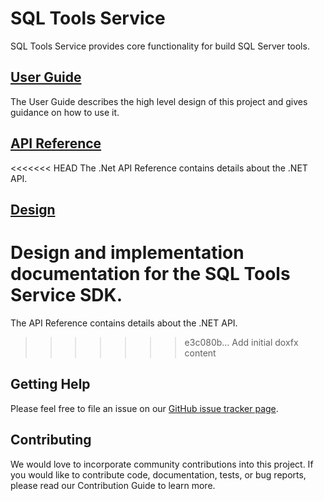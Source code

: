 # SQL Tools Service

SQL Tools Service provides core functionality for build SQL Server tools.

## [User Guide](guide/introduction.md)

The User Guide describes the high level design of this project and gives
guidance on how to use it.

## [API Reference](api/index.md)

<<<<<<< HEAD
The .Net API Reference contains details about the .NET API.

## [Design](design/index.md)

Design and implementation documentation for the SQL Tools Service SDK.
=======
The API Reference contains details about the .NET API.
>>>>>>> e3c080b... Add initial doxfx content

## Getting Help

Please feel free to file an issue on our
[GitHub issue tracker page](https://github.com/Microsoft/sqltoolsservice/issues).


## Contributing

We would love to incorporate community contributions into this project.  If you would like to
contribute code, documentation, tests, or bug reports, please read our Contribution Guide to learn more.
